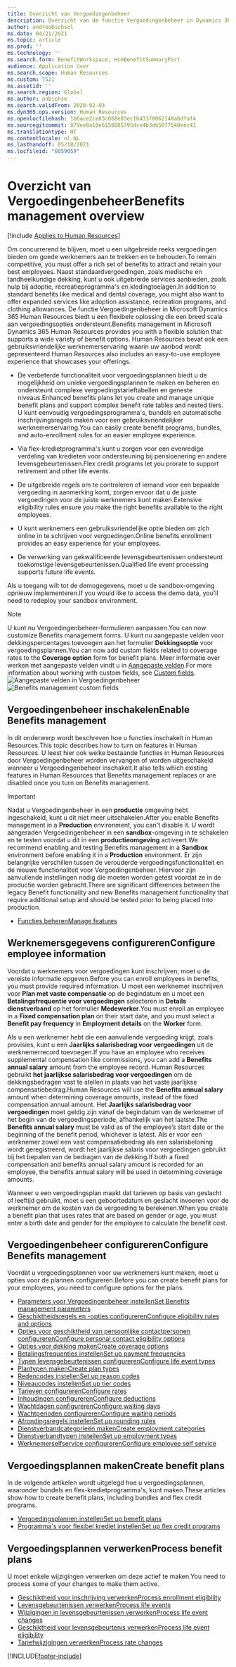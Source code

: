 ```yaml
---
title: Overzicht van Vergoedingenbeheer
description: Overzicht van de functie Vergoedingenbeheer in Dynamics 365 Human Resources. Bied uw werknemers uitgebreide vergoedingsopties met een gebruiksvriendelijke online ervaring.
author: andreabichsel
ms.date: 04/21/2021
ms.topic: article
ms.prod: ''
ms.technology: ''
ms.search.form: BenefitWorkspace, HcmBenefitSummaryPart
audience: Application User
ms.search.scope: Human Resources
ms.custom: 7521
ms.assetid: ''
ms.search.region: Global
ms.author: anbichse
ms.search.validFrom: 2020-02-03
ms.dyn365.ops.version: Human Resources
ms.openlocfilehash: 1b6ace2ce83c668e83ec1b433f8062148a6dfaf4
ms.sourcegitcommit: 879ee8a10e6158885795dce4b3db5077540eec41
ms.translationtype: HT
ms.contentlocale: nl-NL
ms.lasthandoff: 05/18/2021
ms.locfileid: "6059059"
---
```

# <a name="benefits-management-overview"></a><span data-ttu-id="86391-104">Overzicht van Vergoedingenbeheer</span><span class="sxs-lookup"><span data-stu-id="86391-104">Benefits management overview</span></span>

[!include [Applies to Human Resources](../includes/applies-to-hr.md)]

<span data-ttu-id="86391-105">Om concurrerend te blijven, moet u een uitgebreide reeks vergoedingen bieden om goede werknemers aan te trekken en te behouden.</span><span class="sxs-lookup"><span data-stu-id="86391-105">To remain competitive, you must offer a rich set of benefits to attract and retain your best employees.</span></span> <span data-ttu-id="86391-106">Naast standaardvergoedingen, zoals medische en tandheelkundige dekking, kunt u ook uitgebreide services aanbieden, zoals hulp bij adoptie, recreatieprogramma's en kledingtoelagen.</span><span class="sxs-lookup"><span data-stu-id="86391-106">In addition to standard benefits like medical and dental coverage, you might also want to offer expanded services like adoption assistance, recreation programs, and clothing allowances.</span></span> <span data-ttu-id="86391-107">De functie Vergoedingenbeheer in Microsoft Dynamics 365 Human Resources biedt u een flexibele oplossing die een breed scala aan vergoedingsopties ondersteunt.</span><span class="sxs-lookup"><span data-stu-id="86391-107">Benefits management in Microsoft Dynamics 365 Human Resources provides you with a flexible solution that supports a wide variety of benefit options.</span></span> <span data-ttu-id="86391-108">Human Resources bevat ook een gebruiksvriendelijke werknemerservaring waarin uw aanbod wordt gepresenteerd.</span><span class="sxs-lookup"><span data-stu-id="86391-108">Human Resources also includes an easy-to-use employee experience that showcases your offerings.</span></span>

- <span data-ttu-id="86391-109">De verbeterde functionaliteit voor vergoedingsplannen biedt u de mogelijkheid om unieke vergoedingsplannen te maken en beheren en ondersteunt complexe vergoedingstarieftabellen en geneste niveaus.</span><span class="sxs-lookup"><span data-stu-id="86391-109">Enhanced benefits plans let you create and manage unique benefit plans and support complex benefit rate tables and nested tiers.</span></span> <span data-ttu-id="86391-110">U kunt eenvoudig vergoedingsprogramma's, bundels en automatische inschrijvingsregels maken voor een gebruiksvriendelijker werknemerservaring.</span><span class="sxs-lookup"><span data-stu-id="86391-110">You can easily create benefit programs, bundles, and auto-enrollment rules for an easier employee experience.</span></span>

- <span data-ttu-id="86391-111">Via flex-kredietprogramma's kunt u zorgen voor een evenredige verdeling van kredieten voor ondersteuning bij pensioenering en andere levensgebeurtenissen.</span><span class="sxs-lookup"><span data-stu-id="86391-111">Flex credit programs let you prorate to support retirement and other life events.</span></span>

- <span data-ttu-id="86391-112">De uitgebreide regels om te controleren of iemand voor een bepaalde vergoeding in aanmerking komt, zorgen ervoor dat u de juiste vergoedingen voor de juiste werknemers kunt maken.</span><span class="sxs-lookup"><span data-stu-id="86391-112">Extensive eligibility rules ensure you make the right benefits available to the right employees.</span></span>

- <span data-ttu-id="86391-113">U kunt werknemers een gebruiksvriendelijke optie bieden om zich online in te schrijven voor vergoedingen.</span><span class="sxs-lookup"><span data-stu-id="86391-113">Online benefits enrollment provides an easy experience for your employees.</span></span>

- <span data-ttu-id="86391-114">De verwerking van gekwalificeerde levensgebeurtenissen ondersteunt toekomstige levensgebeurtenissen.</span><span class="sxs-lookup"><span data-stu-id="86391-114">Qualified life event processing supports future life events.</span></span>

<span data-ttu-id="86391-115">Als u toegang wilt tot de demogegevens, moet u de sandbox-omgeving opnieuw implementeren.</span><span class="sxs-lookup"><span data-stu-id="86391-115">If you would like to access the demo data, you'll need to redeploy your sandbox environment.</span></span>

>[!NOTE]
><span data-ttu-id="86391-116">U kunt nu Vergoedingenbeheer-formulieren aanpassen.</span><span class="sxs-lookup"><span data-stu-id="86391-116">You can now customize Benefits management forms.</span></span> <span data-ttu-id="86391-117">U kunt nu aangepaste velden voor dekkingspercentages toevoegen aan het formulier **Dekkingsoptie** voor vergoedingsplannen.</span><span class="sxs-lookup"><span data-stu-id="86391-117">You can now add custom fields related to coverage rates to the **Coverage option** form for benefit plans.</span></span> <span data-ttu-id="86391-118">Meer informatie over werken met aangepaste velden vindt u in [Aangepaste velden](hr-developer-custom-fields.md).</span><span class="sxs-lookup"><span data-stu-id="86391-118">For more information about working with custom fields, see [Custom fields](hr-developer-custom-fields.md).</span></span>
><span data-ttu-id="86391-119">![Aangepaste velden in Vergoedingenbeheer](media/hr-benefits-management-custom-fields.png)</span><span class="sxs-lookup"><span data-stu-id="86391-119">![Benefits management custom fields](media/hr-benefits-management-custom-fields.png)</span></span>

## <a name="enable-benefits-management"></a><span data-ttu-id="86391-120">Vergoedingenbeheer inschakelen</span><span class="sxs-lookup"><span data-stu-id="86391-120">Enable Benefits management</span></span>

<span data-ttu-id="86391-121">In dit onderwerp wordt beschreven hoe u functies inschakelt in Human Resources.</span><span class="sxs-lookup"><span data-stu-id="86391-121">This topic describes how to turn on features in Human Resources.</span></span> <span data-ttu-id="86391-122">U leest hier ook welke bestaande functies in Human Resources door Vergoedingenbeheer worden vervangen of worden uitgeschakeld wanneer u Vergoedingenbeheer inschakelt.</span><span class="sxs-lookup"><span data-stu-id="86391-122">It also tells which existing features in Human Resources that Benefits management replaces or are disabled once you turn on Benefits management.</span></span>

> [!IMPORTANT]
> <span data-ttu-id="86391-123">Nadat u Vergoedingenbeheer in een **productie** omgeving hebt ingeschakeld, kunt u dit niet meer uitschakelen.</span><span class="sxs-lookup"><span data-stu-id="86391-123">After you enable Benefits management in a **Production** environment, you can't disable it.</span></span> <span data-ttu-id="86391-124">U wordt aangeraden Vergoedingenbeheer in een **sandbox**-omgeving in te schakelen en te testen voordat u dit in een **productieomgeving** activeert.</span><span class="sxs-lookup"><span data-stu-id="86391-124">We recommend enabling and testing Benefits management in a **Sandbox** environment before enabling it in a **Production** environment.</span></span> <span data-ttu-id="86391-125">Er zijn belangrijke verschillen tussen de verouderde vergoedingsfunctionaliteit en de nieuwe functionaliteit voor Vergoedingenbeheer. Hiervoor zijn aanvullende instellingen nodig die moeten worden getest voordat ze in de productie worden gebracht.</span><span class="sxs-lookup"><span data-stu-id="86391-125">There are significant differences between the legacy Benefit functionality and new Benefits management functionality that require additional setup and should be tested prior to being placed into production.</span></span>

- [<span data-ttu-id="86391-126">Functies beheren</span><span class="sxs-lookup"><span data-stu-id="86391-126">Manage features</span></span>](hr-admin-manage-features.md)

## <a name="configure-employee-information"></a><span data-ttu-id="86391-127">Werknemersgegevens configureren</span><span class="sxs-lookup"><span data-stu-id="86391-127">Configure employee information</span></span>

<span data-ttu-id="86391-128">Voordat u werknemers voor vergoedingen kunt inschrijven, moet u de vereiste informatie opgeven.</span><span class="sxs-lookup"><span data-stu-id="86391-128">Before you can enroll employees in benefits, you must provide required information.</span></span> <span data-ttu-id="86391-129">U moet een werknemer inschrijven voor **Plan met vaste compensatie** op de begindatum en u moet een **Betalingsfrequentie voor vergoedingen** selecteren in **Details dienstverband** op het formulier **Medewerker**.</span><span class="sxs-lookup"><span data-stu-id="86391-129">You must enroll an employee in a **Fixed compensation plan** on their start date, and you must select a **Benefit pay frequency** in **Employment details** on the **Worker** form.</span></span>

<span data-ttu-id="86391-130">Als u een werknemer hebt die een aanvullende vergoeding krijgt, zoals provisies, kunt u een **Jaarlijks salarisbedrag voor vergoedingen** uit de werknemerrecord toevoegen.</span><span class="sxs-lookup"><span data-stu-id="86391-130">If you have an employee who receives supplemental compensation like commissions, you can add a **Benefits annual salary** amount from the employee record.</span></span> <span data-ttu-id="86391-131">Human Resources gebruikt **het jaarlijkse salarisbedrag voor vergoedingen** om de dekkingsbedragen vast te stellen in plaats van het vaste jaarlijkse compensatiebedrag.</span><span class="sxs-lookup"><span data-stu-id="86391-131">Human Resources will use the **Benefits annual salary** amount when determining coverage amounts, instead of the fixed compensation annual amount.</span></span> <span data-ttu-id="86391-132">Het **Jaarlijks salarisbedrag voor vergoedingen** moet geldig zijn vanaf de begindatum van de werknemer of het begin van de vergoedingsperiode, afhankelijk van het laatste.</span><span class="sxs-lookup"><span data-stu-id="86391-132">The **Benefits annual salary** must be valid as of the employee’s start date or the beginning of the benefit period, whichever is latest.</span></span> <span data-ttu-id="86391-133">Als er voor een werknemer zowel een vast compensatiebedrag als een salarisbeloning wordt geregistreerd, wordt het jaarlijkse salaris voor vergoedingen gebruikt bij het bepalen van de bedragen van de dekking.</span><span class="sxs-lookup"><span data-stu-id="86391-133">If both a fixed compensation and benefits annual salary amount is recorded for an employee, the benefits annual salary will be used in determining coverage amounts.</span></span>

<span data-ttu-id="86391-134">Wanneer u een vergoedingsplan maakt dat tarieven op basis van geslacht of leeftijd gebruikt, moet u een geboortedatum en geslacht invoeren voor de werknemer om de kosten van de vergoeding te berekenen.</span><span class="sxs-lookup"><span data-stu-id="86391-134">When you create a benefit plan that uses rates that are based on gender or age, you must enter a birth date and gender for the employee to calculate the benefit cost.</span></span>

## <a name="configure-benefits-management"></a><span data-ttu-id="86391-135">Vergoedingenbeheer configureren</span><span class="sxs-lookup"><span data-stu-id="86391-135">Configure Benefits management</span></span>

<span data-ttu-id="86391-136">Voordat u vergoedingsplannen voor uw werknemers kunt maken, moet u opties voor de plannen configureren.</span><span class="sxs-lookup"><span data-stu-id="86391-136">Before you can create benefit plans for your employees, you need to configure options for the plans.</span></span>

- [<span data-ttu-id="86391-137">Parameters voor Vergoedingenbeheer instellen</span><span class="sxs-lookup"><span data-stu-id="86391-137">Set Benefits management parameters</span></span>](hr-benefits-setup-parameters.md)
- [<span data-ttu-id="86391-138">Geschiktheidsregels en -opties configureren</span><span class="sxs-lookup"><span data-stu-id="86391-138">Configure eligibility rules and options</span></span>](hr-benefits-setup-eligibility-rules.md)
- [<span data-ttu-id="86391-139">Opties voor geschiktheid van persoonlijke contactpersonen configureren</span><span class="sxs-lookup"><span data-stu-id="86391-139">Configure personal contact eligibility options</span></span>](hr-benefits-setup-contact-eligibility-options.md)
- [<span data-ttu-id="86391-140">Opties voor dekking maken</span><span class="sxs-lookup"><span data-stu-id="86391-140">Create coverage options</span></span>](hr-benefits-setup-coverage-options.md)
- [<span data-ttu-id="86391-141">Betalingsfrequenties instellen</span><span class="sxs-lookup"><span data-stu-id="86391-141">Set up payment frequencies</span></span>](hr-benefits-setup-payment-frequencies.md)
- [<span data-ttu-id="86391-142">Typen levensgebeurtenissen configureren</span><span class="sxs-lookup"><span data-stu-id="86391-142">Configure life event types</span></span>](hr-benefits-setup-life-event-types.md)
- [<span data-ttu-id="86391-143">Plantypen maken</span><span class="sxs-lookup"><span data-stu-id="86391-143">Create plan types</span></span>](hr-benefits-setup-plan-types.md)
- [<span data-ttu-id="86391-144">Redencodes instellen</span><span class="sxs-lookup"><span data-stu-id="86391-144">Set up reason codes</span></span>](hr-benefits-setup-reason-codes.md)
- [<span data-ttu-id="86391-145">Niveaucodes instellen</span><span class="sxs-lookup"><span data-stu-id="86391-145">Set up tier codes</span></span>](hr-benefits-setup-tier-codes.md)
- [<span data-ttu-id="86391-146">Tarieven configureren</span><span class="sxs-lookup"><span data-stu-id="86391-146">Configure rates</span></span>](hr-benefits-setup-rates.md)
- [<span data-ttu-id="86391-147">Inhoudingen configureren</span><span class="sxs-lookup"><span data-stu-id="86391-147">Configure deductions</span></span>](hr-benefits-setup-deductions.md)
- [<span data-ttu-id="86391-148">Wachtdagen configureren</span><span class="sxs-lookup"><span data-stu-id="86391-148">Configure waiting days</span></span>](hr-benefits-setup-waiting-days.md)
- [<span data-ttu-id="86391-149">Wachtperioden configureren</span><span class="sxs-lookup"><span data-stu-id="86391-149">Configure waiting periods</span></span>](hr-benefits-setup-waiting-periods.md)
- [<span data-ttu-id="86391-150">Afrondingsregels instellen</span><span class="sxs-lookup"><span data-stu-id="86391-150">Set up rounding rules</span></span>](hr-benefits-setup-rounding-rules.md)
- [<span data-ttu-id="86391-151">Dienstverbandcategorieën maken</span><span class="sxs-lookup"><span data-stu-id="86391-151">Create employment categories</span></span>](hr-benefits-setup-employment-categories.md)
- [<span data-ttu-id="86391-152">Dienstverbandtypen instellen</span><span class="sxs-lookup"><span data-stu-id="86391-152">Set up employment types</span></span>](hr-benefits-setup-employment-types.md)
- [<span data-ttu-id="86391-153">Werknemerselfservice configureren</span><span class="sxs-lookup"><span data-stu-id="86391-153">Configure employee self service</span></span>](hr-benefits-setup-employee-self-service.md)

## <a name="create-benefit-plans"></a><span data-ttu-id="86391-154">Vergoedingsplannen maken</span><span class="sxs-lookup"><span data-stu-id="86391-154">Create benefit plans</span></span>

<span data-ttu-id="86391-155">In de volgende artikelen wordt uitgelegd hoe u vergoedingsplannen, waaronder bundels en flex-kredietprogramma's, kunt maken.</span><span class="sxs-lookup"><span data-stu-id="86391-155">These articles show how to create benefit plans, including bundles and flex credit programs.</span></span>

- [<span data-ttu-id="86391-156">Vergoedingsplannen instellen</span><span class="sxs-lookup"><span data-stu-id="86391-156">Set up benefit plans</span></span>](hr-benefits-plans-setup.md)
- [<span data-ttu-id="86391-157">Programma's voor flexibel krediet instellen</span><span class="sxs-lookup"><span data-stu-id="86391-157">Set up flex credit programs</span></span>](hr-benefits-plans-flex-credit-programs.md)

## <a name="process-benefit-plans"></a><span data-ttu-id="86391-158">Vergoedingsplannen verwerken</span><span class="sxs-lookup"><span data-stu-id="86391-158">Process benefit plans</span></span>

<span data-ttu-id="86391-159">U moet enkele wijzigingen verwerken om deze actief te maken.</span><span class="sxs-lookup"><span data-stu-id="86391-159">You need to process some of your changes to make them active.</span></span>

- [<span data-ttu-id="86391-160">Geschiktheid voor inschrijving verwerken</span><span class="sxs-lookup"><span data-stu-id="86391-160">Process enrollment eligibility</span></span>](hr-benefits-process-enrollment-eligibility.md)
- [<span data-ttu-id="86391-161">Levensgebeurtenissen verwerken</span><span class="sxs-lookup"><span data-stu-id="86391-161">Process life events</span></span>](hr-benefits-process-life-events.md)
- [<span data-ttu-id="86391-162">Wijzigingen in levensgebeurtenissen verwerken</span><span class="sxs-lookup"><span data-stu-id="86391-162">Process life event changes</span></span>](hr-benefits-process-life-event-changes.md)
- [<span data-ttu-id="86391-163">Geschiktheid voor levensgebeurtenis verwerken</span><span class="sxs-lookup"><span data-stu-id="86391-163">Process life event eligibility</span></span>](hr-benefits-process-life-event-eligibility.md)
- [<span data-ttu-id="86391-164">Tariefwijzigingen verwerken</span><span class="sxs-lookup"><span data-stu-id="86391-164">Process rate changes</span></span>](hr-benefits-process-rate-changes.md)



[!INCLUDE[footer-include](../includes/footer-banner.md)]